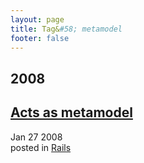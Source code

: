 ```yaml
---
layout: page
title: Tag&#58; metamodel
footer: false
---
```


<div id="blog-archives" class="category">
<h2>2008</h2>

<article>
<h1><a href="/2008/01/27/acts-as-metamodel/index.html">Acts as metamodel</a></h1>
<time datetime="2008-01-27T00:00:00-06:00" pubdate><span class='month'>Jan</span> <span class='day'>27</span> <span class='year'>2008</span></time>
<footer>
<span class="categories">posted in 
<a href='/categories/rails/'>Rails</a></span>
</footer>
</article>
</div>
